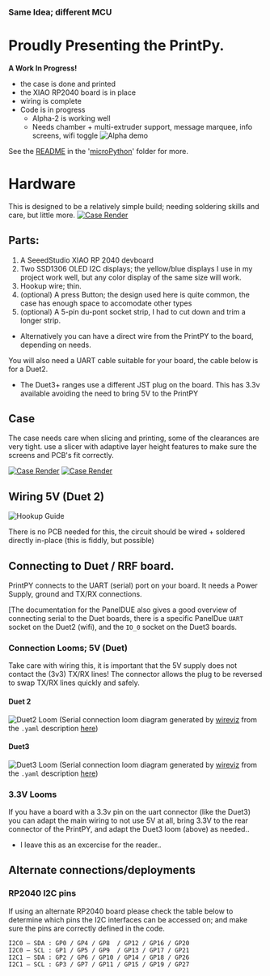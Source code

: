 ### Same Idea; different MCU

# Proudly Presenting the PrintPy.

**A Work In Progress!**

* the case is done and printed
* the XIAO RP2040 board is in place
* wiring is complete
* Code is in progress
  * Alpha-2 is working well
  * Needs chamber + multi-extruder support, message marquee, info screens, wifi toggle
![Alpha demo](Docs/alpha2.close.jpg)

See the [README](microPython/README.md) in the '[microPython](microPython/)' folder for more.

# Hardware
This is designed to be a relatively simple build; needing soldering skills and care, but little more.
[![Case Render](Case/exploded-thumb.png)](Case/exploded.png)

## Parts:
1. A SeeedStudio XIAO RP 2040 devboard
2. Two SSD1306 OLED I2C displays; the yellow/blue displays I use in my project work well, but any color display of the same size will work.
3. Hookup wire; thin.
4. (optional) A press Button; the design used here is quite common, the case has enough space to accomodate other types
5. (optional) A 5-pin du-pont socket strip, I had to cut down and trim a longer strip.
  * Alternatively you can have a direct wire from the PrintPY to the board, depending on needs.

You will also need a UART cable suitable for your board, the cable below is for a Duet2.
* The Duet3+ ranges use a different JST plug on the board. This has 3.3v available avoiding the need to bring 5V to the PrintPY

## Case
The case needs care when slicing and printing, some of the clearances are very tight. use a slicer with adaptive layer height features to make sure the screens and PCB's fit correctly.

[![Case Render](Case/front-thumb.png)](Case/front.png) [![Case Render](Case/rear-thumb.png)](Case/rear.png)

## Wiring 5V (Duet 2)
![Hookup Guide](Docs/printpy_bb.svg)

There is no PCB needed for this, the circuit should be wired + soldered directly in-place (this is fiddly, but possible)

## Connecting to Duet / RRF board.
PrintPY connects to the UART (serial) port on your board. It needs a Power Supply, ground and TX/RX connections.

[The documentation for the PanelDUE also gives a good overview of connecting serial to the Duet boards, there is a specific PanelDue `UART` socket on the Duet2 (wifi), and the `IO_0` socket on the Duet3 boards.

### Connection Looms; 5V (Duet)
Take care with wiring this, it is important that the 5V supply does not contact the (3v3) TX/RX lines! The connector allows the plug to be reversed to swap TX/RX lines quickly and safely.

#### Duet 2
![Duet2 Loom](Docs/wireviz_uart_duet2.svg)
(Serial connection loom diagram generated by [wireviz](https://github.com/wireviz/WireViz) from the `.yaml` description [here](Docs/wireviz_uart_duet2.yaml))

#### Duet3
![Duet3 Loom](Docs/wireviz_uart_duet3.svg)
(Serial connection loom diagram generated by [wireviz](https://github.com/wireviz/WireViz) from the `.yaml` description [here](Docs/wireviz_uart_duet3.yaml))

### 3.3V Looms
If you have a board with a 3.3v pin on the uart connector (like the Duet3) you can adapt the main wiring to not use 5V at all, bring 3.3V to the rear connector of the PrintPY, and adapt the Duet3 loom (above) as needed..
- I leave this as an excercise for the reader..

## Alternate connections/deployments
### RP2040 I2C pins
If using an alternate RP2040 board please check the table below to determine which pins the I2C interfaces can be accessed on; and make sure the pins are correctly defined in the code.
```
I2C0 – SDA : GP0 / GP4 / GP8  / GP12 / GP16 / GP20
I2C0 – SCL : GP1 / GP5 / GP9  / GP13 / GP17 / GP21
I2C1 – SDA : GP2 / GP6 / GP10 / GP14 / GP18 / GP26
I2C1 – SCL : GP3 / GP7 / GP11 / GP15 / GP19 / GP27
```
